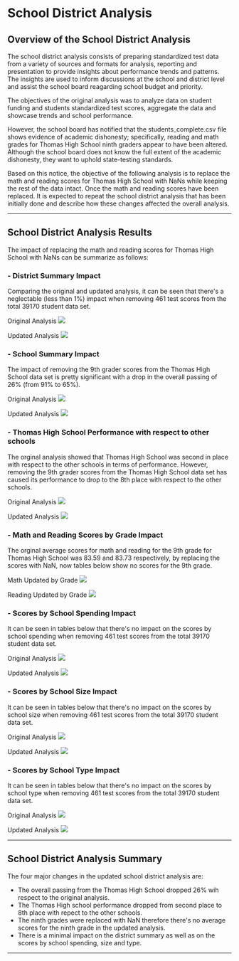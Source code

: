 # School District Analysis

## Overview of the School District Analysis

The school district analysis consists of preparing standardized test data from a variety of sources and formats for analysis, reporting and presentation to provide insights about performance trends and patterns. The insights are used to inform discussions at the school and district level and assist the school board reagarding school budget and priority. 

The objectives of the original analysis was to analyze data on student funding and students standardized test scores, aggregate the data and showcase trends and school performance.

However, the school board has notified that the students_complete.csv file shows evidence of academic dishonesty; specifically, reading and math grades for Thomas High School ninth graders appear to have been altered. Although the school board does not know the full extent of the academic dishonesty, they want to uphold state-testing standards. 

Based on this notice, the objective of the following analysis is to replace the math and reading scores for Thomas High School with NaNs while keeping the rest of the data intact. Once the math and reading scores have been replaced. It is expected to repeat the school district analysis that has been initially done and describe how these changes affected the overall analysis. 

---
## School District Analysis Results

The impact of replacing the math and reading scores for Thomas High School with NaNs can be summarize as follows:

### - District Summary Impact

  Comparing the original and updated analysis, it can be seen that there's a neglectable (less than 1%) impact when removing 461 test scores from the    total 39170 student data set.  

  Original Analysis 
![](Images/School_District_Original_Analysis.png)

  Updated Analysis
![](Images/School_District_Updated_Analysis.png)


	
### - School Summary Impact

  The impact of removing the 9th grader scores from the Thomas High School data set is pretty significant with a drop in the overall passing of 26% (from 91% to 65%).
  
  Original Analysis 
![](Images/School_Summary_Original.png)

  Updated Analysis
![](Images/School_Summary_Updated.png)


### - Thomas High School Performance with respect to other schools

  The orginal analysis showed that Thomas High School was second in place with respect to the other schools in terms of performance. However, removing the 9th grader scores from the Thomas High School data set has caused its performance to drop to the 8th place with respect to the other schools.
  
  Original Analysis 
![](Images/THS_Performance_Original.png)

  Updated Analysis
![](Images/THS_Performance_Updated.png)



### - Math and Reading Scores by Grade Impact

  The orginal average scores for math and reading for the 9th grade for Thomas High School was 83.59 and 83.73 respectively, by replacing the scores with NaN, now tables below show no scores for the 9th grade. 
  
  Math Updated by Grade 
![](Images/Math_by_Grade_Updated.png)

  Reading Updated by Grade
![](Images/Reading_by_Grade_Updated.png)


### - Scores by School Spending Impact

  It can be seen in tables below that there's no impact on the scores by school spending when removing 461 test scores from the total 39170 student data set.  

  Original Analysis 
![](Images/Spending_by_School_Original.png)

  Updated Analysis
![](Images/Spending_by_School_Updated.png)

### - Scores by School Size Impact

  It can be seen in tables below that there's no impact on the scores by school size when removing 461 test scores from the total 39170 student data set.  

  Original Analysis 
![](Images/School_Size_Original.png)

  Updated Analysis
![](Images/School_Size_Updated.png)


### - Scores by School Type Impact
 
  It can be seen in tables below that there's no impact on the scores by school type when removing 461 test scores from the total 39170 student data set.  

  Original Analysis 
![](Images/School_Type_Original.png)

  Updated Analysis
![](Images/School_Type_Updated.png)


---
## School District Analysis Summary

The four major changes in the updated school district analysis are: 
* The overall passing from the Thomas High School dropped 26% wih respect to the original analysis.
* The Thomas High school performance dropped from second place to 8th place with repect to the other schools.
* The ninth grades were replaced with NaN therefore there's no average scores for the ninth grade in the updated analysis.
* There is a minimal impact on the district summary as well as on the scores by school spending, size and type.


---
